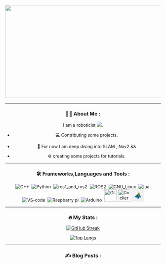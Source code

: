 <div id="header" align="center">
  <img src="https://images6.fanpop.com/image/photos/37100000/Hiro-Hamada-The-Robotics-Prodigy-big-hero-6-37125099-245-150.gif" width="600" height="300"/>

---

### 👨‍💻 About Me :
I am a roboticist <img src="https://media.giphy.com/media/WUlplcMpOCEmTGBtBW/giphy.gif" width="30">.
- 💻 Contributing some projects.

- 🤖 For now I am  deep diving into SLAM , Nav2 &&

- ⚙️ creating some projects for tutorials.

<!-- - :mailbox:How to reach me: [![link_in link](your-linkedin-url) -->

---

### :hammer_and_wrench: Frameworks,Languages and Tools :
<div>
  <img src="https://2.bp.blogspot.com/-qYSLCI1rjD4/VqM5FUieZ5I/AAAAAAAACdo/ykyzL6Uuxd0/s1600/CPP.gif" title="C++" alt="C++" width="40" height="40"/>&nbsp;
  <img src="https://media.giphy.com/media/KAq5w47R9rmTuvWOWa/giphy.gif" title="Python" alt="Python" width="40" height="40"/>&nbsp;
  <img src="https://www.theconstructsim.com/wp-content/uploads/2018/12/ros1_vs_ros2.gif" title="ros1_and_ros2" alt="ros1_and_ros2" width="60" height="40"/>&nbsp;
  <img src="https://avatars.githubusercontent.com/u/3979232?s=280&v=4" title="ROS2" alt="ROS2" width="40" height="40"/>&nbsp;
  <img src="https://images-wixmp-ed30a86b8c4ca887773594c2.wixmp.com/i/072fa096-b852-4161-ae5d-8f42f037c051/d70w4xk-6b74188c-d5a1-44b1-ba16-8b70252e9ad7.png" title="GNU_Linux" alt="GNU_Linux " width="40" height="40"/>&nbsp;
   <img src="https://www.lua.org/images/lua30.gif" title="lua" alt="lua" width="40" height="40"/>&nbsp;
  <img src="https://media.giphy.com/media/v1.Y2lkPTc5MGI3NjExOGxlOGQxdnRmY3MzaTcwamQ4YTZlaDl0a3EybWMwNnRqY3QxZ3djYiZlcD12MV9pbnRlcm5hbF9naWZfYnlfaWQmY3Q9Zw/SS8CV2rQdlYNLtBCiF/giphy.gif" title="VS-code"  alt="VS-code" width="40" height="40"/>&nbsp; 
  <img src="http://4.bp.blogspot.com/-ym0yrARj9w8/VRo7_CEhY0I/AAAAAAAAWzc/8YR6_7tP12o/s1600/pilogo.gif" title="Raspberry pi" alt="Raspberry pi" width="40" height="40"/>&nbsp;
  <img src="https://media.giphy.com/media/mFDWuDppjQJjite6FS/giphy.gif" title="Arduino" alt="Arduino" width="40" height="40"/>&nbsp;
  <img src="https://media3.giphy.com/media/CwTvSiWflgCGKgz5eb/giphy.gif?cid=6c09b9528c7wc2cf7vi9c198gxdzxndmvt7zcre11zlfhyni&ep=v1_stickers_related&rid=giphy.gif&ct=s" title="Git" **alt="Git" width="40" height="40"/>
  <img src="https://res.cloudinary.com/practicaldev/image/fetch/s--dWKrPuMN--/c_limit%2Cf_auto%2Cfl_progressive%2Cq_66%2Cw_880/https://www.asadodevculture.com/wp-content/uploads/2021/07/docker-loading.gif" title="Docker" **alt="Docker" width="40" height="40"/>
    <img src="https://raw.githubusercontent.com/gulley/Animator/main/code/doc/logo_demo.gif" title="MATLAB" **alt="MATLAB" width="40" height="40"/>


</div>

---

### :fire: My Stats :
[![GitHub Streak](http://github-readme-streak-stats.herokuapp.com?user=Htet-Wai-Yan-HWY&theme=dark&background=000000)](https://git.io/streak-stats)

[![Top Langs](https://github-readme-stats.vercel.app/api/top-langs/?username=Htet-Wai-Yan-HWY&layout=compact&theme=vision-friendly-dark)](https://github.com/anuraghazra/github-readme-stats)

---

### :writing_hand: Blog Posts :
<!-- BLOG-POST-LIST:START -->
<!-- BLOG-POST-LIST:END -->
